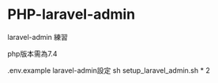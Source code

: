 # PHP-laravel-admin
laravel-admin 練習

php版本需為7.4

.env.example	laravel-admin設定
sh setup_laravel_admin.sh * 2